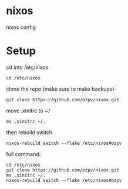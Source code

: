 # nixos
nixos config

# Setup
cd into /etc/nixos
```
cd /etc/nixos
```
clone the repo (make sure to make backups)
```
git clone https://github.com/ozpv/nixos.git
```
move .xinitrc to ~/
```
mv .xinitrc ~/.
```
then rebuild switch
```
nixos-rebuild switch --flake /etc/nixos#ozpv
```
 
full command: 
```
cd /etc/nixos
git clone https://github.com/ozpv/nixos.git
mv .xinitrc ~/.
nixos-rebuild switch --flake /etc/nixos#ozpv
```
